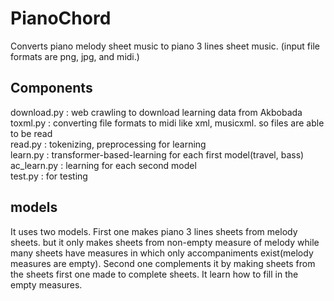 # PianoChord
Converts piano melody sheet music to piano 3 lines sheet music. (input file formats are png, jpg, and midi.)
## Components
download.py : web crawling to download learning data from Akbobada   
toxml.py : converting file formats to midi like xml, musicxml. so files are able to be read   
read.py : tokenizing, preprocessing for learning   
learn.py : transformer-based-learning for each first model(travel, bass)   
ac_learn.py : learning for each second model   
test.py : for testing
## models
It uses two models. First one makes piano 3 lines sheets from melody sheets. but it only makes sheets from non-empty measure of melody while many sheets have measures in which only accompaniments exist(melody measures are empty). Second one complements it by making sheets from the sheets first one made to complete sheets. It learn how to fill in the empty measures.
